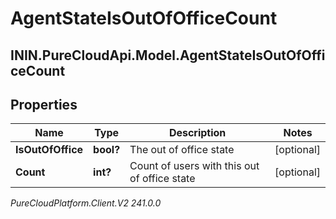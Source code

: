 # AgentStateIsOutOfOfficeCount

## ININ.PureCloudApi.Model.AgentStateIsOutOfOfficeCount

## Properties

|Name | Type | Description | Notes|
|------------ | ------------- | ------------- | -------------|
| **IsOutOfOffice** | **bool?** | The out of office state | [optional] |
| **Count** | **int?** | Count of users with this out of office state | [optional] |



_PureCloudPlatform.Client.V2 241.0.0_
